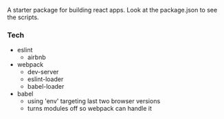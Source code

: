 A starter package for building react apps.  Look at the package.json to see the scripts.  

### Tech

  - eslint
    * airbnb
  - webpack
    * dev-server
    * eslint-loader
    * babel-loader
  - babel
    * using 'env' targeting last two browser versions
    * turns modules off so webpack can handle it
